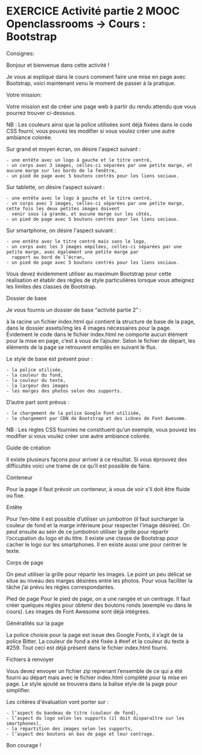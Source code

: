# EXERCICE Activité partie 2 MOOC Openclassrooms -> Cours : Bootstrap

Consignes:

Bonjour et bienvenue dans cette activité !

Je vous ai expliqué dans le cours comment faire une mise en page avec Bootstrap, voici maintenant venu le moment de passer à la pratique.

 
Votre mission:

Votre mission est de créer une page web à partir du rendu attendu que vous pourrez trouver ci-dessous.

NB : Les couleurs ainsi que la police utilisées sont déjà fixées dans le code CSS fourni, vous pouvez les modifier si vous voulez créer une autre ambiance colorée.

Sur grand et moyen écran, on désire l'aspect suivant :

    - une entête avec un logo à gauche et le titre centré,
    - un corps avec 3 images, celles-ci séparées par une petite marge, et aucune marge sur les bords de la fenêtre,
    - un pied de page avec 5 boutons centrés pour les liens sociaux.
 

Sur tablette, on désire l'aspect suivant :

    - une entête avec le logo à gauche et le titre centré,
    - un corps avec 3 images, celles-ci séparées par une petite marge, cette fois les deux petites images doivent 
      venir sous la grande, et aucune marge sur les côtés,
    - un pied de page avec 5 boutons centrés pour les liens sociaux.
 

Sur smartphone, on désire l'aspect suivant :

    - une entête avec le titre centré mais sans le logo,
    - un corps avec les 3 images empilées, celles-ci séparées par une petite marge, avec également une petite marge par 
      rapport au bord de l’écran,
    - un pied de page avec 5 boutons centrés pour les liens sociaux.


Vous devez évidemment utiliser au maximum Bootstrap pour cette réalisation et établir des règles de style particulières lorsque vous atteignez les limites des classes de Bootstrap.


Dossier de base

Je vous fournis un dossier de base “activité partie 2” :

à la racine un fichier index.html qui contient la structure de base de la page,
dans le dossier assets/img les 4 images nécessaires pour la page.
Évidement le code dans le fichier index.html ne comporte aucun élément pour la mise en page, c’est à vous de l’ajouter. Selon le fichier de départ, les éléments de la page se retrouvent empilés en suivant le flux.

Le style de base est présent pour :

    - la police utilisée,
    - la couleur du fond,
    - la couleur du texte,
    - la largeur des images
    - les marges des photos selon des supports.

D’autre part sont prévus :

    - le chargement de la police Google Font utilisée,
    - le chargement par CDN de Bootstrap et des icônes de Font Awesome.

NB : Les règles CSS fournies ne constituent qu’un exemple, vous pouvez les modifier si vous voulez créer une autre ambiance colorée.


Guide de création

Il existe plusieurs façons pour arriver à ce résultat. Si vous éprouvez des difficultés voici une trame de ce qu’il est possible de faire.


Conteneur

Pour la page il faut prévoir un conteneur, à vous de voir s'il doit être fluide ou fixe.


Entête

Pour l’en-tête il est possible d’utiliser un jumbotron (il faut surcharger la couleur de fond et la marge inférieure pour respecter l’image désirée). On peut 
ensuite au sein de ce jumbotron utiliser la grille pour répartir l’occupation du logo et du titre. Il existe une classe de Bootstrap pour cacher le logo sur les 
smartphones. Il en existe aussi une pour centrer le texte.


Corps de page 

On peut utiliser la grille pour répartir les images. Le point un peu délicat se situe au niveau des marges désirées entre les photos. Pour vous faciliter la tâche 
j’ai prévu les règles correspondantes.


Pied de page
Pour le pied de page, on a une rangée et un centrage. Il faut créer quelques règles pour obtenir des boutons ronds (exemple vu dans le cours). Les images de Font 
Awesome sont déjà intégrées.


Généralités sur la page 

La police choisie pour la page est issue des Google Fonts, il s’agit de la police Bitter. La couleur de fond a été fixée à #eef et la couleur du texte à #259. Tout 
ceci est déjà présent dans le fichier index.html fourni.

 

Fichiers à renvoyer

Vous devez envoyer un fichier zip reprenant l’ensemble de ce qui a été fourni au départ mais avec le fichier index.html complété pour la mise en page. Le style 
ajouté se trouvera dans la balise style de la page pour simplifier.

Les critères d'évaluation vont porter sur :

    - l’aspect du bandeau de titre (couleur de fond),
    - l’aspect du logo selon les supports (il doit disparaître sur les smartphones),
    - la répartition des images selon les supports,
    - l’aspect des boutons en bas de page et leur centrage.

Bon courage !